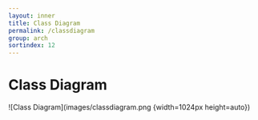 ```yaml
---
layout: inner
title: Class Diagram
permalink: /classdiagram
group: arch
sortindex: 12
---
```

# Class Diagram
![Class Diagram](images/classdiagram.png {width=1024px height=auto})